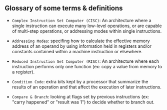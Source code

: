 Glossary of some terms & definitions
---

* `Complex Instruction Set Computer (CISC)`: An architecture where a single instruction can execute many low-level operations, or are capable of multi-step operations, or addressing modes within single instructions.

* `Addressing Modes`: specifing how to calculate the effective memory address of an operand by using information held in registers and/or constants contained within a machine instruction or elsewhere.

* `Reduced Instruction Set Computer (RISC)`: An architecture where each instruction performs only one function (ex: copy a value from memory to a register).

* `Condition Code`: extra bits kept by a processor that summarize the results of an operation and that affect the execution of later instructions.

* `Compare & Branch`: looking at flags set by previous instructions (ex: "carry happened" or "result was 1") to decide whether to branch out.

